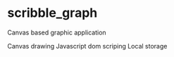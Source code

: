 # scribble_graph
Canvas based graphic application

Canvas drawing
Javascript dom scriping
Local storage
